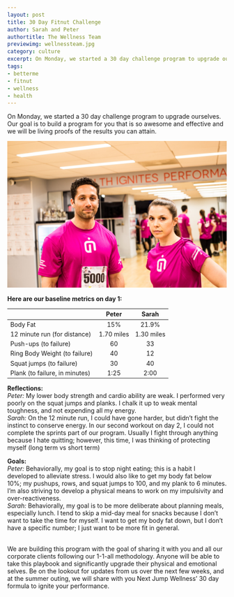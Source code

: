 ```yaml
---
layout: post
title: 30 Day Fitnut Challenge
author: Sarah and Peter
authortitle: The Wellness Team
previewimg: wellnessteam.jpg
category: culture
excerpt: On Monday, we started a 30 day challenge program to upgrade ourselves. Our goal is to build a program for you that is so awesome and effective and we will be living proofs of the results you can attain.
tags:
- betterme
- fitnut
- wellness
- health
---
```


On Monday, we started a 30 day challenge program to upgrade ourselves. Our goal is to build a program for you that is so awesome and effective and we will be living proofs of the results you can attain.

![Bring it on!](/images/wellnessteam.jpg)

<b>Here are our baseline metrics on day 1:</b>

|   |  Peter | Sarah  |
|:--------------------------------|:-------------------:|:-----------------:|
|Body Fat|15%|21.9%|
|12 minute run (for distance)   | 1.70 miles  | 1.30 miles  |
|Push-ups (to failure)   | 60  | 33  |
|Ring Body Weight (to failure)   |40   |12   |
|Squat jumps (to failure)   |30   |40   |
|Plank (to failure, in minutes)   |1:25  |2:00   |

<b>Reflections:</b>
<br>
*Peter:* My lower body strength and cardio ability are weak. I performed very poorly on the squat jumps and planks. I chalk it up to weak mental toughness, and not expending all my energy. 
<br>
*Sarah:* On the 12 minute run, I could have gone harder, but didn’t fight the instinct to conserve energy. In our second workout on day 2, I could not complete the sprints part of our program. Usually I fight through anything because I hate quitting; however, this time, I was thinking of protecting myself (long term vs short term)

<b>Goals:</b>
<br>
*Peter:* Behaviorally, my goal is to stop night eating; this is a habit I developed to alleviate stress. I would also like to get my body fat below 10%; my pushups, rows, and squat jumps to 100, and my plank to 6 minutes. I’m also striving to develop a physical means to work on my impulsivity and over-reactiveness. 
<br>
*Sarah:* Behaviorally, my goal is to be more deliberate about planning meals, especially lunch. I tend to skip a mid-day meal for snacks because I don’t want to take the time for myself. I want to get my body fat down, but I don’t have a specific number; I just want to be more fit in general.  

<br>
We are building this program with the goal of sharing it with you and all our corporate clients following our 1-1-all methodology. Anyone will be able to take this playbook and significantly upgrade their physical and emotional selves. Be on the lookout for updates from us over the next few weeks, and at the summer outing, we will share with you Next Jump Wellness’ 30 day formula to ignite your performance.   
